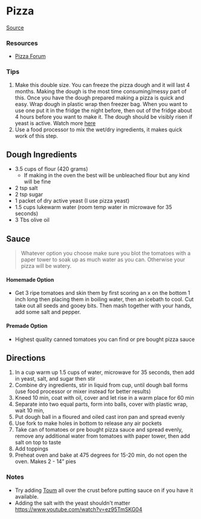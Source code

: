 # Pizza

[Source](https://www.reddit.com/r/Breadit/comments/19fgwj7/best_sameday_pizza_dough_recipe/)

### Resources

- [Pizza Forum](https://www.pizzamaking.com/forum/index.php)

### Tips

1. Make this double size. You can freeze the pizza dough and it will last 4 months. Making the dough is the most time consuming/messy part of this. Once you have the dough prepared making a pizza is quick and easy. Wrap dough in plastic wrap then freezer bag. When you want to use one put it in the fridge the night before, then out of the fridge about 4 hours before you want to make it. The dough should be visibly risen if yeast is active. Watch more [here](https://www.youtube.com/watch?v=PCQ0maTaTMA)
1. Use a food processor to mix the wet/dry ingredients, it makes quick work of this step.

## Dough Ingredients

- 3.5 cups of flour (420 grams)
    - If making in the oven the best will be unbleached flour but any kind will be fine
- 2 tsp salt
- 2 tsp sugar
- 1 packet of dry active yeast (I use pizza yeast)
- 1.5 cups lukewarm water (room temp water in microwave for 35 seconds)
- 3 Tbs olive oil

## Sauce

> Whatever option you choose make sure you blot the tomatoes with a paper tower to soak up as much water as you can. Otherwise your pizza will be watery.

#### Homemade Option

- Get 3 ripe tomatoes and skin them by first scoring an x on the bottom 1 inch long then placing them in boiling water, then an icebath to cool. Cut take out all seeds and gooey bits. Then mash together with your hands, add some salt and pepper.

#### Premade Option

- Highest quality canned tomatoes you can find or pre bought pizza sauce

## Directions

1. In a cup warm up 1.5 cups of water, microwave for 35 seconds, then add in yeast, salt, and sugar then stir
1. Combine dry ingredients, stir in liquid from cup, until dough ball forms (use food processor or mixer instead for better results)
1. Kneed 10 min, coat with oil, cover and let rise in a warm place for 60 min
1. Separate into two equal parts, form into balls, cover with plastic wrap, wait 10 min,
1. Put dough ball in a floured and oiled cast iron pan and spread evenly
1. Use fork to make holes in bottom to release any air pockets
1. Take can of tomatoes or pre bought pizza sauce and spread evenly, remove any additional water from tomatoes with paper tower, then add salt on top to taste
1. Add toppings
1. Preheat oven and bake at 475 degrees for 15-20 min, do not open the oven. Makes 2 - 14” pies

### Notes

- Try adding [Toum](https://github.com/gabrie30/recipes/blob/main/cookbook/toum.md) all over the crust before putting sauce on if you have it available.
- Adding the salt with the yeast shouldn't matter https://www.youtube.com/watch?v=ez95TmSKG04
